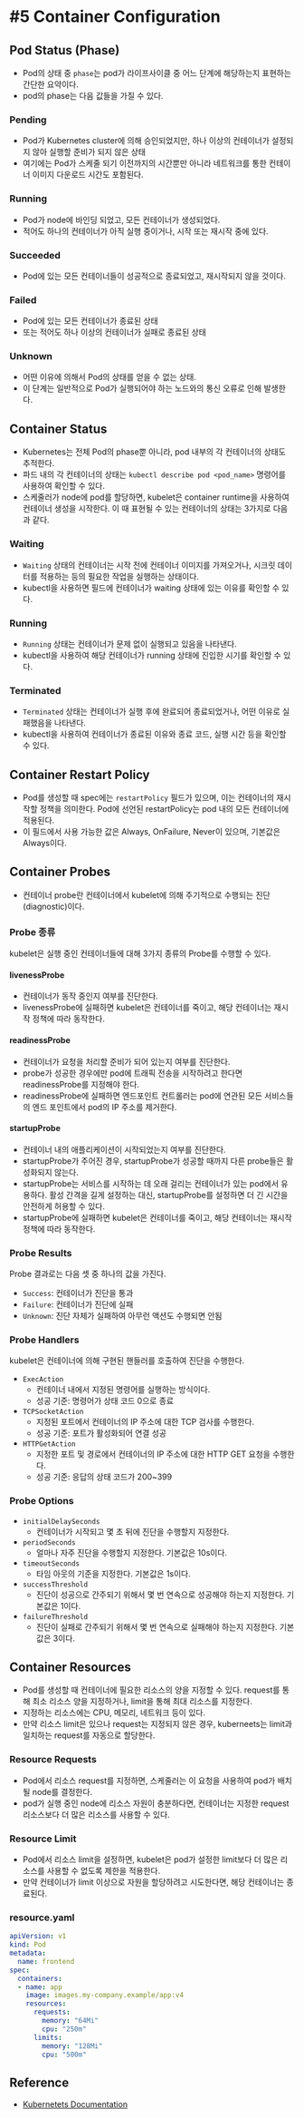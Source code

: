 # #5 Container Configuration

## Pod Status (Phase)

- Pod의 상태 중 `phase`는 pod가 라이프사이클 중 어느 단계에 해당하는지 표현하는 간단한 요약이다.
- pod의 phase는 다음 값들을 가질 수 있다.

### Pending

- Pod가 Kubernetes cluster에 의해 승인되었지만, 하나 이상의 컨테이너가 설정되지 않아 실행할 준비가 되지 않은 상태
- 여기에는 Pod가 스케줄 되기 이전까지의 시간뿐만 아니라 네트워크를 통한 컨테이너 이미지 다운로드 시간도 포함된다.

### Running

- Pod가 node에 바인딩 되었고, 모든 컨테이너가 생성되었다.
- 적어도 하나의 컨테이너가 아직 실행 중이거나, 시작 또는 재시작 중에 있다.

### Succeeded

- Pod에 있는 모든 컨테이너들이 성공적으로 종료되었고, 재시작되지 않을 것이다.

### Failed

- Pod에 있는 모든 컨테이너가 종료된 상태
- 또는 적어도 하나 이상의 컨테이너가 실패로 종료된 상태

### Unknown

- 어떤 이유에 의해서 Pod의 상태를 얻을 수 없는 상태.
- 이 단계는 일반적으로 Pod가 실행되어야 하는 노드와의 통신 오류로 인해 발생한다.

## Container Status

- Kubernetes는 전체 Pod의 phase뿐 아니라, pod 내부의 각 컨테이너의 상태도 추적한다.
- 파드 내의 각 컨테이너의 상태는 `kubectl describe pod <pod_name>` 명령어를 사용하여 확인할 수 있다.
- 스케줄러가 node에 pod를 할당하면, kubelet은 container runtime을 사용하여 컨테이너 생성을 시작한다. 이 때 표현될 수 있는 컨테이너의 상태는 3가지로 다음과 같다.

### Waiting

- `Waiting` 상태의 컨테이너는 시작 전에 컨테이너 이미지를 가져오거나, 시크릿 데이터를 적용하는 등의 필요한 작업을 실행하는 상태이다.
- kubectl을 사용하면 필드에 컨테이너가 waiting 상태에 있는 이유를 확인할 수 있다.

### Running

- `Running` 상태는 컨테이너가 문제 없이 실행되고 있음을 나타낸다.
- kubectl을 사용하여 해당 컨테이너가 running 상태에 진입한 시기를 확인할 수 있다.

### Terminated

- `Terminated` 상태는 컨테이너가 실행 후에 완료되어 종료되었거나, 어떤 이유로 실패했음을 나타낸다.
- kubectl을 사용하여 컨테이너가 종료된 이유와 종료 코드, 실행 시간 등을 확인할 수 있다.

## Container Restart Policy

- Pod를 생성할 때 spec에는 `restartPolicy` 필드가 있으며, 이는 컨테이너의 재시작할 정책을 의미한다. Pod에 선언된 restartPolicy는 pod 내의 모든 컨테이너에 적용된다.
- 이 필드에서 사용 가능한 값은 Always, OnFailure, Never이 있으며, 기본값은 Always이다.

## Container Probes

- 컨테이너 probe란 컨테이너에서 kubelet에 의해 주기적으로 수행되는 진단(diagnostic)이다.

### Probe 종류

kubelet은 실행 중인 컨테이너들에 대해 3가지 종류의 Probe를 수행할 수 있다.

#### livenessProbe

- 컨테이너가 동작 중인지 여부를 진단한다.
- livenessProbe에 실패하면 kubelet은 컨테이너를 죽이고, 해당 컨테이너는 재시작 정책에 따라 동작한다.

#### readinessProbe

- 컨테이너가 요청을 처리할 준비가 되어 있는지 여부를 진단한다.
- probe가 성공한 경우에만 pod에 트래픽 전송을 시작하려고 한다면 readinessProbe를 지정해야 한다.
- readinessProbe에 실패하면 엔드포인트 컨트롤러는 pod에 연관된 모든 서비스들의 엔드 포인트에서 pod의 IP 주소를 제거한다.

#### startupProbe

- 컨테이너 내의 애플리케이션이 시작되었는지 여부를 진단한다.
- startupProbe가 주어진 경우, startupProbe가 성공할 때까지 다른 probe들은 활성화되지 않는다.
- startupProbe는 서비스를 시작하는 데 오래 걸리는 컨테이너가 있는 pod에서 유용하다. 활성 간격을 길게 설정하는 대신, startupProbe를 설정하면 더 긴 시간을 안전하게 허용할 수 있다.
- startupProbe에 실패하면 kubelet은 컨테이너를 죽이고, 해당 컨테이너는 재시작 정책에 따라 동작한다.

### Probe Results

Probe 결과로는 다음 셋 중 하나의 값을 가진다.

- `Success`: 컨테이너가 진단을 통과
- `Failure`: 컨테이너가 진단에 실패
- `Unknown`: 진단 자체가 실패하여 아무런 액션도 수행되면 안됨

### Probe Handlers

kubelet은 컨테이너에 의해 구현된 핸들러를 호출하여 진단을 수행한다.

- `ExecAction`
  + 컨테이너 내에서 지정된 명령어를 실행하는 방식이다.
  + 성공 기준: 명령어가 상태 코드 0으로 종료
- `TCPSocketAction`
  + 지정된 포트에서 컨테이너의 IP 주소에 대한 TCP 검사를 수행한다.
  + 성공 기준: 포트가 활성화되어 연결 성공
- `HTTPGetAction`
  + 지정한 포트 및 경로에서 컨테이너의 IP 주소에 대한 HTTP GET 요청을 수행한다.
  + 성공 기준: 응답의 상태 코드가 200~399

### Probe Options

- `initialDelaySeconds`
  + 컨테이너가 시작되고 몇 초 뒤에 진단을 수행할지 지정한다.
- `periodSeconds`
  + 얼마나 자주 진단을 수행할지 지정한다. 기본값은 10s이다.
- `timeoutSeconds`
  + 타임 아웃의 기준을 지정한다. 기본값은 1s이다.
- `successThreshold`
  + 진단이 성공으로 간주되기 위해서 몇 번 연속으로 성공해야 하는지 지정한다. 기본값은 1이다.
- `failureThreshold`
  + 진단이 실패로 간주되기 위해서 몇 번 연속으로 실패해야 하는지 지정한다. 기본값은 3이다.

## Container Resources

- Pod를 생성할 때 컨테이너에 필요한 리소스의 양을 지정할 수 있다. request를 통해 최소 리소스 양을 지정하거나, limit을 통해 최대 리소스를 지정한다.
- 지정하는 리소스에는 CPU, 메모리, 네트워크 등이 있다.
- 만약 리소스 limit은 있으나 request는 지정되지 않은 경우, kuberneets는 limit과 일치하는 request를 자동으로 할당한다.

### Resource Requests

- Pod에서 리소스 request를 지정하면, 스케줄러는 이 요청을 사용하여 pod가 배치될 node를 결정한다.
- pod가 실행 중인 node에 리소스 자원이 충분하다면, 컨테이너는 지정한 request 리소스보다 더 많은 리소스를 사용할 수 있다.

### Resource Limit

- Pod에서 리소스 limit을 설정하면, kubelet은 pod가 설정한 limit보다 더 많은 리소스를 사용할 수 없도록 제한을 적용한다.
- 만약 컨테이너가 limit 이상으로 자원을 할당하려고 시도한다면, 해당 컨테이너는 종료된다.

### resource.yaml

```yaml
apiVersion: v1
kind: Pod
metadata:
  name: frontend
spec:
  containers:
  - name: app
    image: images.my-company.example/app:v4
    resources:
      requests:
        memory: "64Mi"
        cpu: "250m"
      limits:
        memory: "128Mi"
        cpu: "500m"
```

## Reference

- [Kubernetets Documentation](https://kubernetes.io/ko/docs/concepts/workloads/pods/pod-lifecycle/)